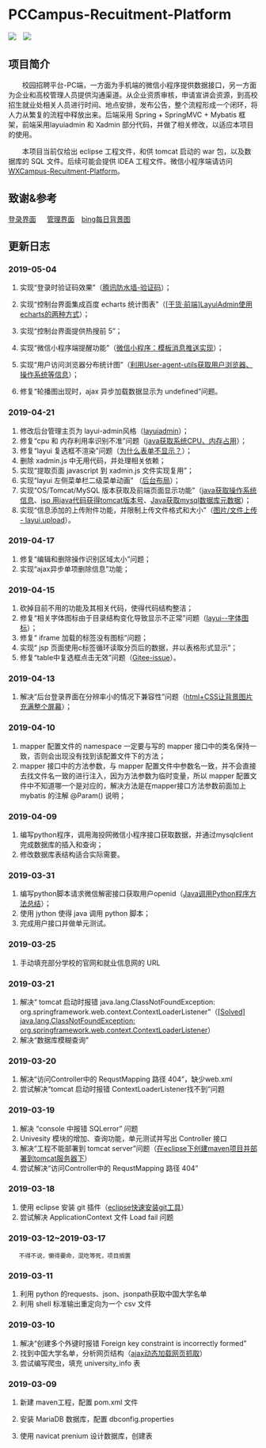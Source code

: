 ﻿# PCCampus-Recuitment-Platform

![](<https://img.shields.io/badge/layuiadmin-2.0-green.svg>)&emsp;![](<https://img.shields.io/badge/Xadmin-2.1-blue.svg>)

## 项目简介

&emsp;&emsp;校园招聘平台-PC端，一方面为手机端的微信小程序提供数据接口，另一方面为企业和高校管理人员提供沟通渠道。从企业资质审核，申请宣讲会资源，到高校招生就业处相关人员进行时间、地点安排，发布公告，整个流程形成一个闭环，将人力从繁复的流程中释放出来。后端采用 Spring + SpringMVC + Mybatis 框架，前端采用layuiadmin 和 Xadmin 部分代码，并做了相关修改，以适应本项目的使用。
	
&emsp;&emsp;本项目当前仅给出 eclipse 工程文件，和供 tomcat 启动的 war 包，以及数据库的 SQL 文件。后续可能会提供 IDEA 工程文件。微信小程序端请访问 [WXCampus-Recuitment-Platform](https://github.com/a1bum/WXCampus-Recruitment-Platform)。

## 致谢&参考

[登录界面](https://gitee.com/layuicms/layuicms) &emsp; [管理界面](https://gitee.com/daniuit/X-admin/)&emsp;[bing每日背景图](https://area.sinaapp.com/bingImg/)

## 更新日志

### 2019-05-04

1. 实现“登录时验证码效果”（[腾讯防水墙-验证码](https://007.qq.com/online.html?ADTAG=index.head)）；

2. 实现“控制台界面集成百度 echarts 统计图表”（[[干货·前端]LayuiAdmin使用echarts的两种方式](https://kknews.cc/other/2everj9.html)）；
3. 实现“控制台界面提供热搜前 5”；
4. 实现“微信小程序端提醒功能”（[微信小程序：模板消息推送实现](https://segmentfault.com/a/1190000016183735)）；
5. 实现“用户访问浏览器分布统计图”（[利用User-agent-utils获取用户浏览器、操作系统等信息](http://irmlab.ruc.edu.cn/2016/08/15/user-agent-utils.html)）；
6. 修复“轮播图出现时，ajax 异步加载数据显示为 undefined”问题。

### 2019-04-21

1. 修改后台管理主页为 layui-admin风格（[layuiadmin](https://www.layui.com/admin/std/dist/views/)）；
2. 修复“cpu 和 内存利用率识别不准”问题（[java获取系统CPU、内存占用](https://blog.csdn.net/callmev6/article/details/83176840)）；
3. 修复“layui 复选框不渲染”问题（[为什么表单不显示？](https://www.layui.com/doc/base/faq.html#form)）；
4. 删除 xadmin.js 中无用代码，并处理相关依赖；
5. 实现“提取页面 javascript 到 xadmin.js 文件实现复用”；
6. 实现“layui 左侧菜单栏二级菜单动画” （[后台布局](https://www.layui.com/demo/admin.html)）；
7. 实现“OS/Tomcat/MySQL 版本获取及前端页面显示功能”（[java获取操作系统信息](https://mao1985.iteye.com/blog/190378)、[jsp 用java代码获得tomcat版本号](https://heisetoufa.iteye.com/blog/406791)、[Java获取mysql数据库元数据](https://blog.csdn.net/Mr_Lonely_f/article/details/48805671)）；
8. 实现“信息添加的上传附件功能，并限制上传文件格式和大小”（[图片/文件上传 - layui.upload](https://www.layui.com/doc/modules/upload.html)）。

### 2019-04-17

1. 修复“编辑和删除操作识别区域太小”问题；
2. 实现“ajax异步单项删除信息”功能；

### 2019-04-15

1. 砍掉目前不用的功能及其相关代码，使得代码结构整洁；
2. 修复“相关字体图标由于目录结构变化导致显示不正常”问题（[layui--字体图标](https://www.layui.com/doc/element/icon.html)）；
3. 修复“ iframe 加载的标签没有图标”问题；
4. 实现“ jsp 页面使用c标签循环读取分页后的数据，并以表格形式显示”；
5. 修复“table中复选框点击无效”问题（[Gitee-issue](https://gitee.com/daniuit/X-admin/issues/IVFBL)）。

### 2019-04-13

1. 解决“后台登录界面在分辨率小的情况下兼容性”问题（[html+CSS让背景图片充满整个屏幕](https://blog.csdn.net/u011846249/article/details/78283844)）；

### 2019-04-10

1. mapper 配置文件的 namespace 一定要与写的 mapper 接口中的类名保持一致，否则会出现没有找到该配置文件下的方法；
2. mapper 接口中的方法参数，与 mapper 配置文件中参数名一致，并不会直接去找文件名一致的进行注入，因为方法参数为临时变量，所以 mapper 配置文件中不知道哪一个是对应的，解决方法是在mapper接口方法参数前面加上 mybatis 的注解 @Param() 说明；

### 2019-04-09

1. 编写python程序，调用海投网微信小程序接口获取数据，并通过mysqlclient完成数据库的插入和查询；
2. 修改数据库表结构适合实际需要。

### 2019-03-31

1. 编写python脚本请求微信解密接口获取用户openid（[Java调用Python程序方法总结](https://blog.csdn.net/IT_xiao_bai/article/details/79074988)）；
2. 使用 jython 使得 java 调用 python 脚本；
3. 完成用户接口并做单元测试。

### 2019-03-25

1. 手动填充部分学校的官网和就业信息网的 URL

### 2019-03-21

1. 解决“ tomcat 启动时报错 java.lang.ClassNotFoundException: org.springframework.web.context.ContextLoaderListener”（[[Solved] java.lang.ClassNotFoundException: org.springframework.web.context.ContextLoaderListener](https://howtodoinjava.com/spring-core/solved-java-lang-classnotfoundexception-org-springframework-web-context-contextloaderlistener/)）
2. 解决“数据库模糊查询”

### 2019-03-20

1. 解决“访问Controller中的 RequstMapping 路径 404”，缺少web.xml
2. 尝试解决“tomcat 启动时报错 ContextLoaderListener找不到”问题

### 2019-03-19

1. 解决 “console 中报错 SQLerror” 问题
2. Univesity 模块的增加、查询功能，单元测试并写出 Controller 接口
3. 解决“工程不能部署到 tomcat server”问题（[在eclipse下创建maven项目并部署到tomcat服务器下](https://blog.csdn.net/m751075306/article/details/11115353)）
4. 尝试解决“访问Controller中的 RequstMapping 路径 404”

### 2019-03-18

1. 使用 eclipse 安装 git 插件（[eclipse快速安装git工具](https://jingyan.baidu.com/article/09ea3ede74b8d9c0aede39c0.html)）
2. 尝试解决 ApplicationContext 文件 Load fail 问题

### 2019-03-12~2019-03-17

       不得不说，懒得要命，混吃等死，项目搁置

### 2019-03-11

1. 利用 python 的requests、json、jsonpath获取中国大学名单
2. 利用 shell 标准输出重定向为一个 csv 文件

### 2019-03-10

1. 解决“创建多个外键时报错 Foreign key constraint is incorrectly formed”
2. 找到中国大学名单，分析网页结构（[ajax动态加载网页抓取](https://zhuanlan.zhihu.com/p/35682031)）
3. 尝试编写爬虫，填充 university_info 表

### 2019-03-09

1. 新建 maven工程，配置 pom.xml 文件

2. 安装 MariaDB 数据库，配置 dbconfig.properties
3. 使用 navicat prenium 设计数据库，创建表